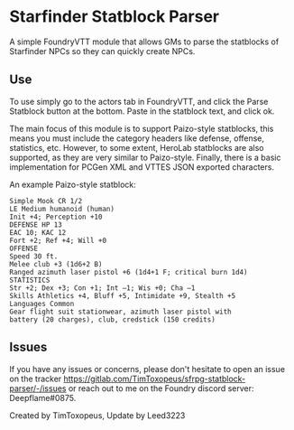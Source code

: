 # Starfinder Statblock Parser

A simple FoundryVTT module that allows GMs to parse the statblocks of Starfinder NPCs so they can quickly create NPCs.

## Use

To use simply go to the actors tab in FoundryVTT, and click the Parse Statblock button at the bottom. Paste in the statblock text, and click ok.

The main focus of this module is to support Paizo-style statblocks, this means you must include the category headers like defense, offense, statistics, etc. However, to some extent, HeroLab statblocks are also supported, as they are very similar to Paizo-style. Finally, there is a basic implementation for PCGen XML and VTTES JSON exported characters.

An example Paizo-style statblock:
~~~
Simple Mook CR 1/2
LE Medium humanoid (human)
Init +4; Perception +10
DEFENSE HP 13
EAC 10; KAC 12
Fort +2; Ref +4; Will +0
OFFENSE
Speed 30 ft.
Melee club +3 (1d6+2 B)
Ranged azimuth laser pistol +6 (1d4+1 F; critical burn 1d4)
STATISTICS
Str +2; Dex +3; Con +1; Int –1; Wis +0; Cha –1
Skills Athletics +4, Bluff +5, Intimidate +9, Stealth +5
Languages Common
Gear flight suit stationwear, azimuth laser pistol with
battery (20 charges), club, credstick (150 credits)
~~~

## Issues

If you have any issues or concerns, please don't hesitate to open an issue on the tracker https://gitlab.com/TimToxopeus/sfrpg-statblock-parser/-/issues or reach out to me on the Foundry discord server: Deepflame#0875.

Created by TimToxopeus, Update by Leed3223
